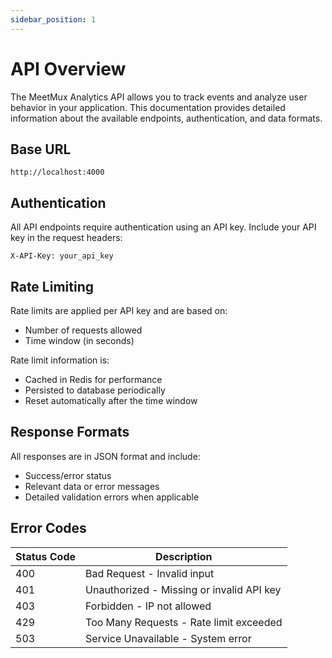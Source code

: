 ```yaml
---
sidebar_position: 1
---
```


# API Overview

The MeetMux Analytics API allows you to track events and analyze user behavior in your application. This documentation provides detailed information about the available endpoints, authentication, and data formats.

## Base URL

```
http://localhost:4000
```

## Authentication

All API endpoints require authentication using an API key. Include your API key in the request headers:

```http
X-API-Key: your_api_key
```

## Rate Limiting

Rate limits are applied per API key and are based on:
- Number of requests allowed
- Time window (in seconds)

Rate limit information is:
- Cached in Redis for performance
- Persisted to database periodically
- Reset automatically after the time window

## Response Formats

All responses are in JSON format and include:
- Success/error status
- Relevant data or error messages
- Detailed validation errors when applicable

## Error Codes

| Status Code | Description |
|------------|-------------|
| 400 | Bad Request - Invalid input |
| 401 | Unauthorized - Missing or invalid API key |
| 403 | Forbidden - IP not allowed |
| 429 | Too Many Requests - Rate limit exceeded |
| 503 | Service Unavailable - System error |